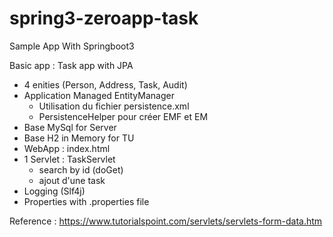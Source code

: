 # spring3-zeroapp-task
Sample App With Springboot3

Basic app : Task app with JPA
- 4 enities (Person, Address, Task, Audit)
- Application Managed EntityManager
  - Utilisation du fichier persistence.xml
  - PersistenceHelper pour créer EMF et EM
- Base MySql for Server
- Base H2 in Memory for TU
- WebApp : index.html
- 1 Servlet : TaskServlet
  - search by id (doGet)
  - ajout d'une task
- Logging (Slf4j)
- Properties with .properties file

Reference :
https://www.tutorialspoint.com/servlets/servlets-form-data.htm
